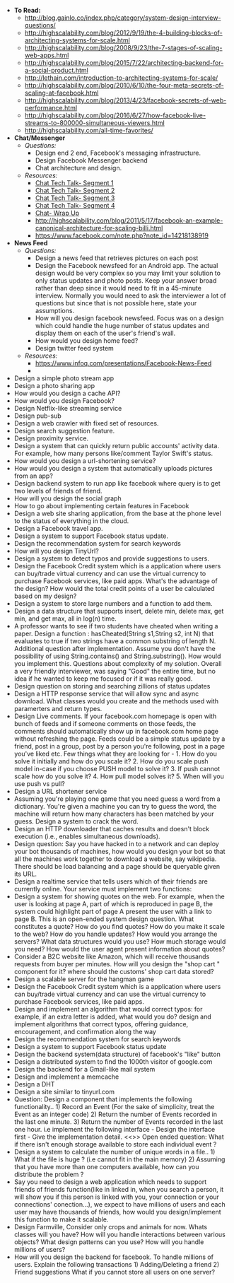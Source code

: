 - **To Read:**
    - http://blog.gainlo.co/index.php/category/system-design-interview-questions/
    - http://highscalability.com/blog/2012/9/19/the-4-building-blocks-of-architecting-systems-for-scale.html
    - http://highscalability.com/blog/2008/9/23/the-7-stages-of-scaling-web-apps.html
    - http://highscalability.com/blog/2015/7/22/architecting-backend-for-a-social-product.html
    - http://lethain.com/introduction-to-architecting-systems-for-scale/
    - http://highscalability.com/blog/2010/6/10/the-four-meta-secrets-of-scaling-at-facebook.html
    - http://highscalability.com/blog/2013/4/23/facebook-secrets-of-web-performance.html
    - http://highscalability.com/blog/2016/6/27/how-facebook-live-streams-to-800000-simultaneous-viewers.html
    - http://highscalability.com/all-time-favorites/
- **Chat/Messenger**
    - *Questions:*
        - Design end 2 end, Facebook's messaging infrastructure.
        - Design Facebook Messenger backend
        - Chat architecture and design.
    - *Resources:*
        - [Chat Tech Talk- Segment 1](https://www.facebook.com/Engineering/videos/631726942083/)
        - [Chat Tech Talk- Segment 2](https://www.facebook.com/Engineering/videos/631764536743/)
        - [Chat Tech Talk- Segment 3](https://www.facebook.com/Engineering/videos/631784112513/)
        - [Chat Tech Talk- Segment 4](https://www.facebook.com/Engineering/videos/631767944913/)
        - [Chat- Wrap Up](https://www.facebook.com/Engineering/videos/631768394013/)
        - http://highscalability.com/blog/2011/5/17/facebook-an-example-canonical-architecture-for-scaling-billi.html
        - https://www.facebook.com/note.php?note_id=14218138919
- **News Feed**
    - *Questions:*
        -  Design a news feed that retrieves pictures on each post
        - Design the Facebook newsfeed for an Android app. The actual design would be very complex so you may limit your solution to only status updates and photo posts. Keep your answer broad rather than deep since it would need to fit in a 45-minute interview. Normally you would need to ask the interviewer a lot of questions but since that is not possible here, state your assumptions.
        - How will you design facebook newsfeed. Focus was on a design which could handle the huge number of status updates and display them on each of the user's friend's wall.
        - How would you design home feed?
        - Design twitter feed system
    - *Resources:*
        - https://www.infoq.com/presentations/Facebook-News-Feed
        - 
- Design a simple photo stream app
- Design a photo sharing app
- How would you design a cache API?
- How would you design Facebook?
- Design Netflix-like streaming service
- Design pub-sub
- Design a web crawler with fixed set of resources.
- Design search suggestion feature.
- Design proximity service.
- Design a system that can quickly return public accounts' activity data. For example, how many persons like/comment Taylor Swift's status.
- How would you design a url-shortening service?
- How would you design a system that automatically uploads pictures from an app?
- Design backend system to run app like facebook where query is to get two levels of friends of friend.
- How will you design the social graph
- How to go about implementing certain features in Facebook
- Design a web site sharing application, from the base at the phone level to the status of everything in the cloud.
- Design a Facebook travel app.
- Design a system to support Facebook status update.
- Design the recommendation system for search keywords
- How will you design TinyUrl?
- Design a system to detect typos and provide suggestions to users.
- Design the Facebook Credit system which is a application where users can buy/trade virtual currency and can use the virtual currency to purchase Facebook services, like paid apps. What's the advantage of the design? How would the total credit points of a user be calculated based on my design?
- Design a system to store large numbers and a function to add them.
- Design a data structure that supports insert, delete min, delete max, get min, and get max, all in log(n) time.
- A professor wants to see if two students have cheated when writing a paper. Design a function : hasCheated(String s1,String s2, int N) that evaluates to true if two strings have a common substring of length N. Additional question after implementation. Assume you don't have the possibility of using String.contains() and String.substring(). How would you implement this. Questions about complexity of my solution. Overall a very friendly interviewer, was saying "Good" the entire time, but no idea if he wanted to keep me focused or if it was really good.
- Design question on storing and searching zillions of status updates
- Design a HTTP response service that will allow sync and async download. What classes would you create and the methods used with paramerters and return types.
- Design Live comments. If your facebook.com homepage is open with bunch of feeds and if someone comments on those feeds, the comments should automatically show up in facebook.com home page without refreshing the page. Feeds could be a simple status update by a friend, post in a group, post by a person you're following, post in a page you've liked etc. Few things what they are looking for - 1. How do you solve it initially and how do you scale it? 2. How do you scale push model in-case if you choose PUSH model to solve it? 3. If push cannot scale how do you solve it? 4. How pull model solves it? 5. When will you use push vs pull?
- Design a URL shortener service
- Assuming you're playing one game that you need guess a word from a dictionary. You're given a machine you can try to guess the word, the machine will return how many characters has been matched by your guess. Design a system to crack the word.
- Design an HTTP downloader that caches results and doesn't block execution (i.e., enables simultaneous downloads).
- Design question: Say you have hacked in to a network and can deploy your bot thousands of machines, how would you design your bot so that all the machines work together to download a website, say wikipedia. There should be load balancing and a page should be queryable given its URL.
- Design a realtime service that tells users which of their friends are currently online. Your service must implement two functions:
- Design a system for showing quotes on the web. For example, when the user is looking at page A, part of which is reproduced in page B, the system could highlight part of page A present the user with a link to page B. This is an open-ended system design question. What constitutes a quote? How do you find quotes? How do you make it scale to the web? How do you handle updates? How would you arrange the servers? What data structures would you use? How much storage would you need? How would the user agent present information about quotes?
- Consider a B2C website like Amazon, which will receive thousands requests from buyer per minutes. How will you design the "shop cart " component for it? where should the customs' shop cart data stored?
- Design a scalable server for the hangman game
- Design the Facebook Credit system which is a application where users can buy/trade virtual currency and can use the virtual currency to purchase Facebook services, like paid apps.
- Design and implement an algorithm that would correct typos: for example, if an extra letter is added, what would you do? design and implement algorithms that correct typos, offering guidance, encouragement, and confirmation along the way
- Design the recommendation system for search keywords
- Design a system to support Facebook status update
- Design the backend system(data structure) of facebook's "like" button
- Design a distributed system to find the 1000th visitor of google.com
- Design the backend for a Gmail-like mail system
- Design and implement a memcache
- Design a DHT
- Design a site similar to tinyurl.com
- Question: Design a component that implements the following functionality.. 1) Record an Event (For the sake of simplicity, treat the Event as an integer code) 2) Return the number of Events recorded in the last one minute. 3) Return the number of Events recorded in the last one hour. i.e implement the following interface - Design the interface first - Give the implementation detail. <<>> Open ended question: What if there isn't enough storage available to store each individual event ?
- Design a system to calculate the number of unique words in a file.. 1) What if the file is huge ? (i.e cannot fit in the main memory) 2) Assuming that you have more than one computers available, how can you distribute the problem ?
- Say you need to design a web application which needs to support friends of friends function(like in linked in, when you search a person, it will show you if this person is linked with you, your connection or your connections' conection...), we expect to have millions of users and each user may have thousands of friends, how would you design/implement this function to make it scalable.
- Design Farmville, Consider only crops and animals for now. Whats classes will you have? How will you handle interactions between various objects? What design patterns can you use? How will you handle millions of users?
- How will you design the backend for facebook. To handle millions of users. Explain the following transactions 1) Adding/Deleting a friend 2) Friend suggestions What if you cannot store all users on one server?
